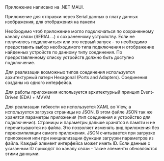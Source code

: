 Приложение написано на .NET MAUI.

Приложение для отправки через Serial данных в плату данных изображения, для отображения на панели

Необходимо чтоб приложение могло подключаться по сохраненному каналу связи (SERIAL...) к сохраненному устройству. Если не получилось подключиться или это первый запуск - то необходимо предоставить выбор необходимого типа подключения и отображение найденных устройств по данному типу соединения. По предоставленному списку устройств должно быть доступно подключение.

Для реализации возможных типов соединения используется архитектурный патерн Hexagonal (Ports and Adapters). Соединения созданы из одного интерфейса.

Для работы приложения используется архитектурный принцип Event-Driven (EDA) + MVVM

Для реализации гибкости не используется XAML во View, а используется загрузка страницы из JSON. В этом файле JSON так же хранятся параметры приложения (тип соединения и устройство для подключения). Страницы и параметры дальше хранятся в памяти и не перечитываются из файла. Это позволяет изменять вид приложения без перекомпиляции самого приложения. JSON считывается при загрузке приложения или при инициализации функции загрузки параметров из файла. Каждый элемент интерфейса может иметь ID. Если данные с указанным ID приходят по каналу связи - такие элементы обновляются этими данными. 


